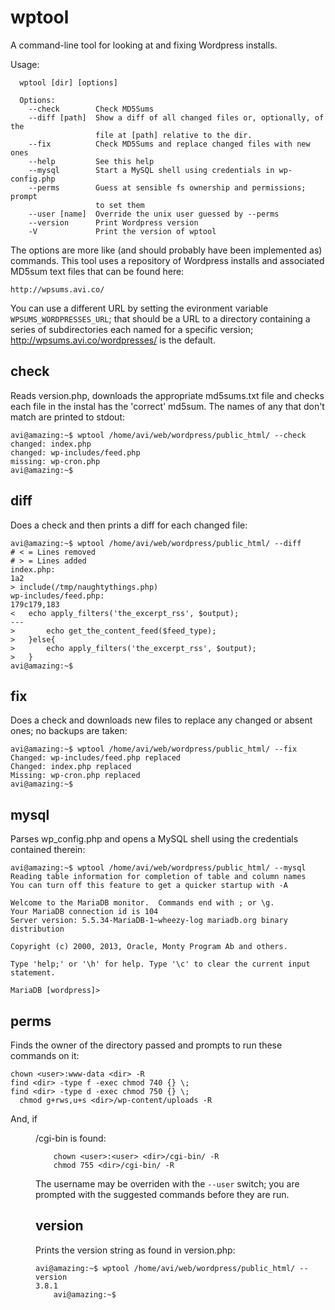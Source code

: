 wptool
======

A command-line tool for looking at and fixing Wordpress installs.

Usage:

      wptool [dir] [options]
    
      Options:
        --check        Check MD5Sums
        --diff [path]  Show a diff of all changed files or, optionally, of the 
                       file at [path] relative to the dir.
        --fix          Check MD5Sums and replace changed files with new ones
        --help         See this help
        --mysql        Start a MySQL shell using credentials in wp-config.php
        --perms        Guess at sensible fs ownership and permissions; prompt 
                       to set them
        --user [name]  Override the unix user guessed by --perms
        --version      Print Wordpress version
        -V             Print the version of wptool


The options are more like (and should probably have been implemented as) commands. This 
tool uses a repository of Wordpress installs and associated MD5sum text files that can
be found here:

    http://wpsums.avi.co/

You can use a different URL by setting the evironment variable `WPSUMS_WORDPRESSES_URL`; 
that should be a URL to a directory containing a series of subdirectories each named
for a specific version; http://wpsums.avi.co/wordpresses/ is the default.

check
-----

Reads version.php, downloads the appropriate md5sums.txt file and checks each 
file in the instal has the 'correct' md5sum. The names of any that don't match 
are printed to stdout:

    avi@amazing:~$ wptool /home/avi/web/wordpress/public_html/ --check 
    changed: index.php
    changed: wp-includes/feed.php
    missing: wp-cron.php
    avi@amazing:~$ 


diff
----

Does a check and then prints a diff for each changed file:

    avi@amazing:~$ wptool /home/avi/web/wordpress/public_html/ --diff
    # < = Lines removed
    # > = Lines added
    index.php:
    1a2
    > include(/tmp/naughtythings.php)
    wp-includes/feed.php:
    179c179,183
    < 	echo apply_filters('the_excerpt_rss', $output);
    ---
    >		echo get_the_content_feed($feed_type);
    > 	}else{
    > 		echo apply_filters('the_excerpt_rss', $output);
    > 	}
    avi@amazing:~$ 

fix
---

Does a check and downloads new files to replace any changed or absent ones; 
no backups are taken:

    avi@amazing:~$ wptool /home/avi/web/wordpress/public_html/ --fix
    Changed: wp-includes/feed.php replaced
    Changed: index.php replaced
    Missing: wp-cron.php replaced
    avi@amazing:~$

mysql
-----

Parses wp_config.php and opens a MySQL shell using the credentials contained
therein:

    avi@amazing:~$ wptool /home/avi/web/wordpress/public_html/ --mysql
    Reading table information for completion of table and column names
    You can turn off this feature to get a quicker startup with -A
    
    Welcome to the MariaDB monitor.  Commands end with ; or \g.
    Your MariaDB connection id is 104
    Server version: 5.5.34-MariaDB-1~wheezy-log mariadb.org binary distribution
    
    Copyright (c) 2000, 2013, Oracle, Monty Program Ab and others.
    
    Type 'help;' or '\h' for help. Type '\c' to clear the current input statement.
    
    MariaDB [wordpress]> 


perms
-----

Finds the owner of the directory passed and prompts to run these commands on it:

    chown <user>:www-data <dir> -R
    find <dir> -type f -exec chmod 740 {} \;
    find <dir> -type d -exec chmod 750 {} \;
	  chmod g+rws,u+s <dir>/wp-content/uploads -R

And, if <dir>/cgi-bin is found:

		chown <user>:<user> <dir>/cgi-bin/ -R
		chmod 755 <dir>/cgi-bin/ -R

The username may be overriden with the `--user` switch; you are prompted
with the suggested commands before they are run.


version
-------

Prints the version string as found in version.php:

    avi@amazing:~$ wptool /home/avi/web/wordpress/public_html/ --version
    3.8.1
		avi@amazing:~$

